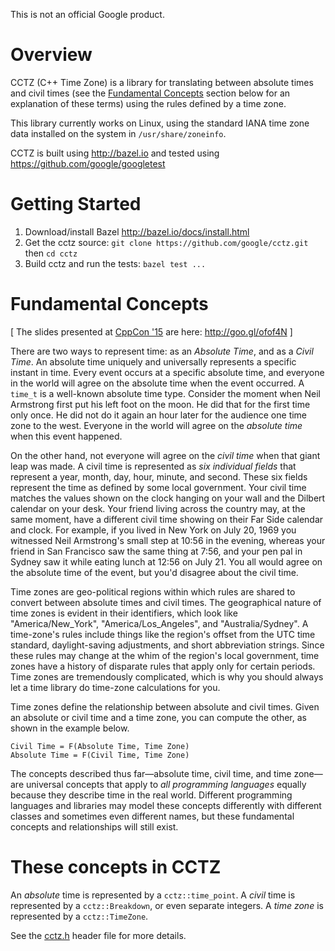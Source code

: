 This is not an official Google product.

# Overview

CCTZ (C++ Time Zone) is a library for translating between absolute times and
civil times (see the [Fundamental Concepts](#fundamental-concepts) section below for an explanation of
these terms) using the rules defined by a time zone.

This library currently works on Linux, using the standard IANA time zone data
installed on the system in `/usr/share/zoneinfo`.

CCTZ is built using http://bazel.io and tested using
https://github.com/google/googletest

# Getting Started

1. Download/install Bazel http://bazel.io/docs/install.html
2. Get the cctz source: `git clone https://github.com/google/cctz.git` then `cd cctz`
3. Build cctz and run the tests: `bazel test ...`

# Fundamental Concepts

[ The slides presented at [CppCon '15](http://cppcon.org) are here: http://goo.gl/ofof4N ]

There are two ways to represent time: as an *Absolute Time*, and as a *Civil
Time*. An absolute time uniquely and universally represents a specific instant
in time. Every event occurs at a specific absolute time, and everyone in the
world will agree on the absolute time when the event occurred. A `time_t` is a
well-known absolute time type. Consider the moment when Neil Armstrong first put
his left foot on the moon. He did that for the first time only once. He did not
do it again an hour later for the audience one time zone to the west. Everyone
in the world will agree on the *absolute time* when this event happened.

On the other hand, not everyone will agree on the *civil time* when that giant
leap was made. A civil time is represented as _six individual fields_ that
represent a year, month, day, hour, minute, and second. These six fields
represent the time as defined by some local government. Your civil time matches
the values shown on the clock hanging on your wall and the Dilbert calendar on
your desk. Your friend living across the country may, at the same moment, have a
different civil time showing on their Far Side calendar and clock. For example,
if you lived in New York on July 20, 1969 you witnessed Neil Armstrong's small
step at 10:56 in the evening, whereas your friend in San Francisco saw the
same thing at 7:56, and your pen pal in Sydney saw it while eating lunch at
12:56 on July 21. You all would agree on the absolute time of the event, but
you'd disagree about the civil time.

Time zones are geo-political regions within which rules are shared to convert
between absolute times and civil times. The geographical nature of time zones is
evident in their identifiers, which look like "America/New_York",
"America/Los_Angeles", and "Australia/Sydney". A time-zone's rules include
things like the region's offset from the UTC time standard, daylight-saving
adjustments, and short abbreviation strings. Since these rules may change at the
whim of the region's local government, time zones have a history of disparate
rules that apply only for certain periods. Time zones are tremendously
complicated, which is why you should always let a time library do time-zone
calculations for you.

Time zones define the relationship between absolute and civil times. Given an
absolute or civil time and a time zone, you can compute the other, as shown
in the example below.

```
Civil Time = F(Absolute Time, Time Zone)
Absolute Time = F(Civil Time, Time Zone)
```

The concepts described thus far&#8212;absolute time, civil time, and time
zone&#8212;are universal concepts that apply to _all programming languages_
equally because they describe time in the real world. Different programming
languages and libraries may model these concepts differently with different
classes and sometimes even different names, but these fundamental concepts and
relationships will still exist.

# These concepts in CCTZ

An *absolute* time is represented by a `cctz::time_point`.
A *civil* time is represented by a `cctz::Breakdown`, or even separate integers.
A *time zone* is represented by a `cctz::TimeZone`.

See the [cctz.h](https://github.com/google/cctz/blob/master/src/cctz.h) header file for more details.
